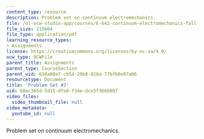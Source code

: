 ```yaml
---
content_type: resource
description: Problem set on continuum electromechanics.
file: /ol-ocw-studio-app/courses/6-642-continuum-electromechanics-fall-2008/b8ec365d5d15dfa8f34edce3f366b987_pset3.pdf
file_size: 115664
file_type: application/pdf
learning_resource_types:
- Assignments
license: https://creativecommons.org/licenses/by-nc-sa/4.0/
ocw_type: OCWFile
parent_title: Assignments
parent_type: CourseSection
parent_uid: 630a08e7-cb54-29b8-820a-77bfb0e97a06
resourcetype: Document
title: 'Problem Set #3'
uid: b8ec365d-5d15-dfa8-f34e-dce3f366b987
video_files:
  video_thumbnail_file: null
video_metadata:
  youtube_id: null
---
```

Problem set on continuum electromechanics.
